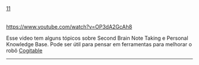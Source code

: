 [11](https://github.com/guilhermeprokisch/ideias/issues/11) 
###### 

https://www.youtube.com/watch?v=OP3dA2GcAh8

Esse video tem alguns tópicos sobre Second Brain Note Taking e Personal Knowledge Base. Pode ser útil para pensar em ferramentas para melhorar o robô [Cogitable](Cogitable)






-------------------------------------------------------------------------------

